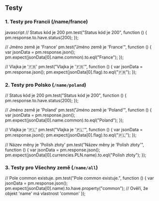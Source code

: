 
##  Testy 

### 1. Testy pro Francii (/name/france)

javascript
// Status kód je 200
pm.test("Status kód je 200", function () {
    pm.response.to.have.status(200);
});


// Jméno země je 'France'
pm.test("Jméno země je 'France'", function () {
    var jsonData = pm.response.json();
    pm.expect(jsonData[0].name.common).to.eql("France");
});

// Vlajka je '🇫🇷'
pm.test("Vlajka je '🇫🇷'", function () {
    var jsonData = pm.response.json();
    pm.expect(jsonData[0].flag).to.eql("🇫🇷");
});

### 2. Testy pro Polsko (`/name/poland`)

// Status kód je 200
pm.test("Status kód je 200", function () {
    pm.response.to.have.status(200);
});


// Jméno země je 'Poland'
pm.test("Jméno země je 'Poland'", function () {
    var jsonData = pm.response.json();
    pm.expect(jsonData[0].name.common).to.eql("Poland");
});

// Vlajka je '🇵🇱'
pm.test("Vlajka je '🇵🇱'", function () {
    var jsonData = pm.response.json();
    pm.expect(jsonData[0].flag).to.eql("🇵🇱");
});

// Název měny je 'Polish złoty'
pm.test("Název měny je 'Polish złoty'", function () {
    var jsonData = pm.response.json();
    pm.expect(jsonData[0].currencies.PLN.name).to.eql("Polish złoty");
});

### 3. Testy pro Všechny země (`/name/all`)

// Pole common existuje.
pm.test("Pole common existuje.", function () {
    var jsonData = pm.response.json();
    pm.expect(jsonData[0].name).to.have.property("common");  // Ověří, že objekt 'name' má vlastnost 'common'
});